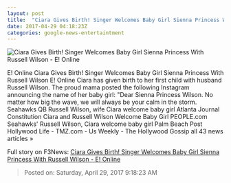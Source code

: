 ```yaml
---
layout: post
title:  "Ciara Gives Birth! Singer Welcomes Baby Girl Sienna Princess With Russell Wilson - E! Online"
date: 2017-04-29 04:18:23Z
categories: google-news-entertaintment
---
```


![Ciara Gives Birth! Singer Welcomes Baby Girl Sienna Princess With Russell Wilson - E! Online](http://akns-images.eonline.com/eol_images/Entire_Site/2017126/rs_600x600-170226185503-600-ciara-russell-wilson-oscars-elton-john-after-party-022617.jpg?downsize=450:*&crop=450:350;left,top)

E! Online Ciara Gives Birth! Singer Welcomes Baby Girl Sienna Princess With Russell Wilson E! Online Ciara has given birth to her first child with husband Russell Wilson. The proud mama posted the following Instagram announcing the name of her baby girl: "Dear Sienna Princess Wilson. No matter how big the wave, we will always be your calm in the storm. Seahawks QB Russell Wilson, wife Ciara welcome baby girl Atlanta Journal Constitution Ciara and Russell Wilson Welcome Baby Girl PEOPLE.com Seahawks' Russell Wilson, Ciara welcome baby girl Palm Beach Post Hollywood Life - TMZ.com - Us Weekly - The Hollywood Gossip all 43 news articles »


Full story on F3News: [Ciara Gives Birth! Singer Welcomes Baby Girl Sienna Princess With Russell Wilson - E! Online](http://www.f3nws.com/n/BMhAeF)

> Posted on: Saturday, April 29, 2017 9:18:23 AM
